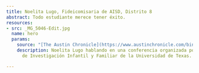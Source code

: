 ```yaml
---
title: Noelita Lugo, Fideicomisaria de AISD, Distrito 8
abstract: Todo estudiante merece tener éxito.
resources:
- src: _MG_5046-Edit.jpg
  name: hero
  params:
    source: "[The Austin Chronicle](https://www.austinchronicle.com/binary/26de/pols_feature30.jpg)"
    description: Noelita Lugo hablando en una conferencia organizada por la Asociación
      de Investigación Infantil y Familiar de la Universidad de Texas.

---
```

